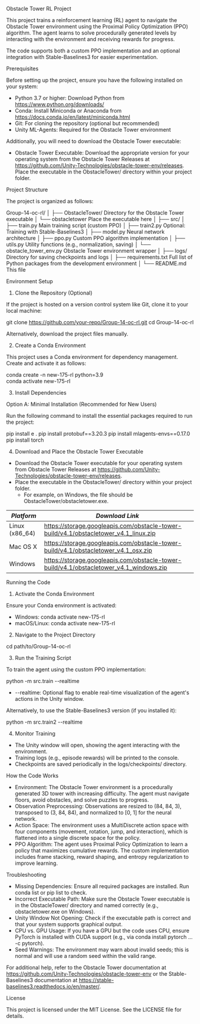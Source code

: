 Obstacle Tower RL Project

This project trains a reinforcement learning (RL) agent to navigate the Obstacle Tower environment using the Proximal Policy Optimization (PPO) algorithm. The agent learns to solve procedurally generated levels by interacting with the environment and receiving rewards for progress.

The code supports both a custom PPO implementation and an optional integration with Stable-Baselines3 for easier experimentation.

Prerequisites

Before setting up the project, ensure you have the following installed on your system:

- Python 3.7 or higher: Download Python from https://www.python.org/downloads/
- Conda: Install Miniconda or Anaconda from https://docs.conda.io/en/latest/miniconda.html
- Git: For cloning the repository (optional but recommended)
- Unity ML-Agents: Required for the Obstacle Tower environment

Additionally, you will need to download the Obstacle Tower executable:
- Obstacle Tower Executable: Download the appropriate version for your operating system from the Obstacle Tower Releases at https://github.com/Unity-Technologies/obstacle-tower-env/releases. Place the executable in the ObstacleTower/ directory within your project folder.

Project Structure

The project is organized as follows:

Group-14-oc-rl/
│
├── ObstacleTower/               Directory for the Obstacle Tower executable
│   └── obstacletower            Place the executable here
│
├── src/
│   ├── train.py                 Main training script (custom PPO)
│   ├── train2.py                Optional: Training with Stable-Baselines3
│   ├── model.py                 Neural network architecture
│   ├── ppo.py                   Custom PPO algorithm implementation
│   ├── utils.py                 Utility functions (e.g., normalization, saving)
│   └── obstacle_tower_env.py    Obstacle Tower environment wrapper
│
├── logs/                        Directory for saving checkpoints and logs
│
├── requirements.txt             Full list of Python packages from the development environment
│
└── README.md                    This file

Environment Setup

1. Clone the Repository (Optional)

If the project is hosted on a version control system like Git, clone it to your local machine:

git clone https://github.com/your-repo/Group-14-oc-rl.git
cd Group-14-oc-rl

Alternatively, download the project files manually.

2. Create a Conda Environment

This project uses a Conda environment for dependency management. Create and activate it as follows:

conda create -n new-175-rl python=3.9   
conda activate new-175-rl

3. Install Dependencies

Option A: Minimal Installation (Recommended for New Users)

Run the following command to install the essential packages required to run the project:

pip install e .
pip install protobuf==3.20.3
pip install mlagents-envs==0.17.0
pip install torch


4. Download and Place the Obstacle Tower Executable

- Download the Obstacle Tower executable for your operating system from Obstacle Tower Releases at https://github.com/Unity-Technologies/obstacle-tower-env/releases.
- Place the executable in the ObstacleTower/ directory within your project folder.
  - For example, on Windows, the file should be ObstacleTower/obstacletower.exe.

| *Platform*     | *Download Link*                                                                     |
| --- | --- |
| Linux (x86_64) | https://storage.googleapis.com/obstacle-tower-build/v4.1/obstacletower_v4.1_linux.zip   |
| Mac OS X       | https://storage.googleapis.com/obstacle-tower-build/v4.1/obstacletower_v4.1_osx.zip     |
| Windows        | https://storage.googleapis.com/obstacle-tower-build/v4.1/obstacletower_v4.1_windows.zip |

Running the Code

1. Activate the Conda Environment

Ensure your Conda environment is activated:
- Windows:
  conda activate new-175-rl
- macOS/Linux:
  conda activate new-175-rl

2. Navigate to the Project Directory

cd path/to/Group-14-oc-rl

3. Run the Training Script

To train the agent using the custom PPO implementation:

python -m src.train --realtime

- --realtime: Optional flag to enable real-time visualization of the agent's actions in the Unity window.

Alternatively, to use the Stable-Baselines3 version (if you installed it):

python -m src.train2 --realtime

4. Monitor Training

- The Unity window will open, showing the agent interacting with the environment.
- Training logs (e.g., episode rewards) will be printed to the console.
- Checkpoints are saved periodically in the logs/checkpoints/ directory.

How the Code Works

- Environment: The Obstacle Tower environment is a procedurally generated 3D tower with increasing difficulty. The agent must navigate floors, avoid obstacles, and solve puzzles to progress.
- Observation Preprocessing: Observations are resized to (84, 84, 3), transposed to (3, 84, 84), and normalized to [0, 1] for the neural network.
- Action Space: The environment uses a MultiDiscrete action space with four components (movement, rotation, jump, and interaction), which is flattened into a single discrete space for the policy.
- PPO Algorithm: The agent uses Proximal Policy Optimization to learn a policy that maximizes cumulative rewards. The custom implementation includes frame stacking, reward shaping, and entropy regularization to improve learning.

Troubleshooting

- Missing Dependencies: Ensure all required packages are installed. Run conda list or pip list to check.
- Incorrect Executable Path: Make sure the Obstacle Tower executable is in the ObstacleTower/ directory and named correctly (e.g., obstacletower.exe on Windows).
- Unity Window Not Opening: Check if the executable path is correct and that your system supports graphical output.
- CPU vs. GPU Usage: If you have a GPU but the code uses CPU, ensure PyTorch is installed with CUDA support (e.g., via conda install pytorch ... -c pytorch).
- Seed Warnings: The environment may warn about invalid seeds; this is normal and will use a random seed within the valid range.

For additional help, refer to the Obstacle Tower documentation at https://github.com/Unity-Technologies/obstacle-tower-env or the Stable-Baselines3 documentation at https://stable-baselines3.readthedocs.io/en/master/.

License

This project is licensed under the MIT License. See the LICENSE file for details.